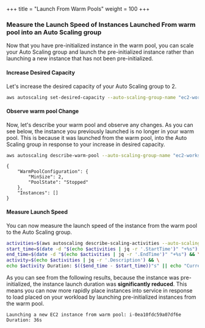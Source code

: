 +++
title = "Launch From Warm Pools"
weight = 100
+++

### Measure the Launch Speed of Instances Launched From warm pool into an Auto Scaling group

Now that you have pre-initialized instance in the warm pool, you can scale your Auto Scaling group and launch the pre-initialized instance rather than launching a new instance that has not been pre-initialized.

#### Increase Desired Capacity

Let's increase the desired capacity of your Auto Scaling group to 2.

```bash
aws autoscaling set-desired-capacity --auto-scaling-group-name "ec2-workshop-asg" --desired-capacity 2
```

#### Observe warm pool Change

Now, let's describe your warm pool and observe any changes. As you can see below, the instance you previously launched is no longer in your warm pool. This is because it was launched from the warm pool, into the Auto Scaling group in response to your increase in desired capacity.

```bash
aws autoscaling describe-warm-pool --auto-scaling-group-name "ec2-workshop-asg"
```

```
{
    "WarmPoolConfiguration": {
        "MinSize": 2,
        "PoolState": "Stopped"
    },
    "Instances": []
}
```

#### Measure Launch Speed

You can now measure the launch speed of the instance from the warm pool to the Auto Scaling group.

```bash
activities=$(aws autoscaling describe-scaling-activities --auto-scaling-group-name "ec2-workshop-asg" | jq -r '.Activities[0]') && \
start_time=$(date -d "$(echo $activities | jq -r '.StartTime')" "+%s") && \
end_time=$(date -d "$(echo $activities | jq -r '.EndTime')" "+%s") && \
activity=$(echo $activities | jq -r '.Description') && \
echo $activity Duration: $(($end_time - $start_time))"s" || echo "Current activity is still in progress.."
```

As you can see from the following results, because the instance was pre-initialized, the instance launch duration was **significantly reduced**. This means you can now more rapidly place instances into service in response to load placed on your workload by launching pre-initialized instances from the warm pool.

```
Launching a new EC2 instance from warm pool: i-0ea10fdc59a07df6e Duration: 36s
```